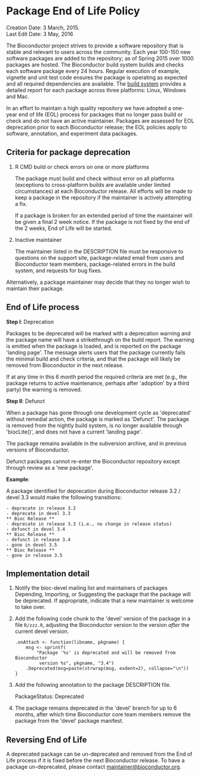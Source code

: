 # Package End of Life Policy

Creation Date: 3 March, 2015.<br />
Last Edit Date: 3 May, 2016

The Bioconductor project strives to provide a software repository that is stable
and relevant to users across the community. Each year 100-150 new software
packages are added to the repository; as of Spring 2015 over 1000 packages are
hosted. The Bioconductor build system builds and checks each software package
every 24 hours. Regular execution of example, vignette and unit test code
ensures the package is operating as expected and all required dependencies are
available. The
[build system](http://www.bioconductor.org/checkResults/devel/bioc-LATEST/)
provides a detailed report for each package across three platforms: Linux, 
Windows and Mac.

In an effort to maintain a high quality repository we have adopted a
one-year end of life (EOL) process for packages that no longer pass
build or check and do not have an active maintainer. Packages are
assessed for EOL deprecation prior to each Bioconductor release; the
EOL policies apply to software, annotation, and experiment data
packages.

## Criteria for package deprecation

1. R CMD build or check errors on one or more platforms

   The package must build and check without error on all platforms
   (exceptions to cross-platform builds are available under limited
   circumstances) at each Bioconductor release. All efforts will be
   made to keep a package in the repository if the maintainer is
   actively attempting a fix. 
 
   If a package is broken for an extended period of time the maintainer will
   be given a final 2 week notice. If the package is not fixed by the end 
   of the 2 weeks, End of Life will be started.

2. Inactive maintainer

   The maintainer listed in the DESCRIPTION file must be responsive to
   questions on the support site, package-related email from users and
   Bioconductor team members, package-related errors in the build
   system, and requests for bug fixes.

Alternatively, a package maintainer may decide that they no longer
wish to maintain their package.

## End of Life process

**Step I**: Deprecation

Packages to be deprecated will be marked with a deprecation warning and the
package name will have a strikethrough on the build report. The warning is
emitted when the package is loaded, and is reported on the package 'landing
page'. The message alerts users that the package currently fails the minimal
build and check criteria, and that the package will likely be removed from
Bioconductor in the next release.

If at any time in this 6 month period the required criteria are met (e.g., the
package returns to active maintenance, perhaps after 'adoption' by a third
party) the warning is removed.

**Step II**: Defunct

When a package has gone through one development cycle as 'deprecated' without
remedial action, the package is marked as 'Defunct'. The package is removed
from the nightly build system, is no longer available through 'biocLite()', and
does not have a current 'landing page'.

The package remains available in the subversion archive, and in previous
versions of Bioconductor.

Defunct packages cannot re-enter the Bioconductor repository except through
review as a 'new package'.

**Example**:

A package identified for deprecation during Bioconductor release 3.2 / 
devel 3.3 would make the following transitions:

    - deprecate in release 3.2
    - deprecate in devel 3.3
    ** Bioc Release **
    - deprecate in release 3.3 (i.e., no change in release status)
    - defunct in devel 3.4
    ** Bioc Release **
    - defunct in release 3.4
    - gone in devel 3.5
    ** Bioc Release **
    - gone in release 3.5


## Implementation detail

1. Notify the bioc-devel mailing list and maintainers of packages
   Depending, Importing, or Suggesting the package that the package
   will be deprecated. If appropriate, indicate that a new maintainer
   is welcome to take over.

2. Add the following code chunk to the 'devel' version of the package
   in a file `R/zzz.R`, adjusting the Bioconductor version to the
   version _after_ the current devel version.

       .onAttach <- function(libname, pkgname) {
           msg <- sprintf(
               "Package '%s' is deprecated and will be removed from Bioconductor
                version %s", pkgname, "3.4")
           .Deprecated(msg=paste(strwrap(msg, exdent=2), collapse="\n"))
       }

3. Add the following annotation to the package DESCRIPTION file.

      PackageStatus: Deprecated

4. The package remains deprecated in the 'devel' branch for up to 6
   months, after which time Bioconductor core
   team members remove the package from the 'devel' package manifest.


## Reversing End of Life

A deprecated package can be un-deprecated and removed from the End of Life
process if it is fixed before the next Bioconductor release. To have a
package un-deprecated, please contact maintainer@bioconductor.org.
